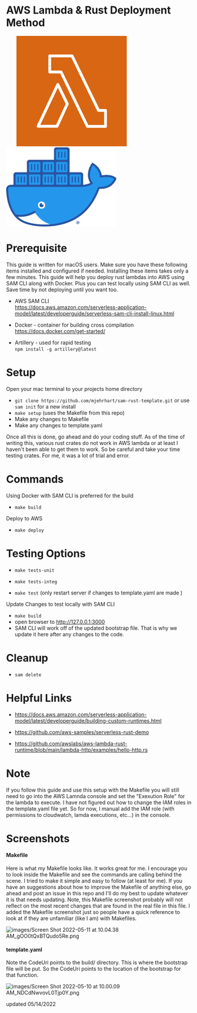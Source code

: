 # AWS Lambda & Rust Deployment Method


<p float="left">
	&nbsp;&nbsp;&nbsp;&nbsp;&nbsp;&nbsp;
  <img src="https://raw.githubusercontent.com/mjehrhart/assets/main/images/Amazon_Lambda_architecture_logo.svg_BJlr5ojmmqIb7PH7.png" width="300" />
	&nbsp;&nbsp;&nbsp;&nbsp;&nbsp;&nbsp;&nbsp;&nbsp;&nbsp;&nbsp;&nbsp;
  <img src="https://raw.githubusercontent.com/mjehrhart/assets/main/images/Moby-logo_lzPn2FhabJy0xWhh.webp" width="300" />  
</p>


# Prerequisite
This guide is written for macOS users. Make sure you have these following items installed and configured if needed. Installing these items takes only a few minutes. This guide will help you deploy rust lambdas into AWS using SAM CLI along with Docker. Plus you can test locally using SAM CLI as well. Save time by not deploying until you want too.

- AWS SAM CLI  
	https://docs.aws.amazon.com/serverless-application-model/latest/developerguide/serverless-sam-cli-install-linux.html

- Docker - container for building cross compilation  
  https://docs.docker.com/get-started/  

- Artillery - used for rapid testing  
  ```npm install -g artillery@latest```

# Setup
Open your mac terminal to your projects home directory
- ```git clone https://github.com/mjehrhart/sam-rust-template.git``` or use ```sam init``` for a new install
- ```make setup``` (uses the Makefile from this repo)
- Make any changes to Makefile
- Make any changes to template.yaml  

Once all this is done, go ahead and do your coding stuff.  As of the time of writing this, various rust crates do not work in AWS lambda or at least I haven't been able to get them to work.  So be careful and take your time testing crates.  For me, it was a lot of trial and error.  

# Commands
Using Docker with SAM CLI is preferred for the build
- ```make build```

Deploy to AWS
- ```make deploy```

# Testing Options
- ```make tests-unit```

- ```make tests-integ```

- ```make test``` (only restart server if changes to template.yaml are made )

Update Changes to test locally with SAM CLI
- ```make build```
- open browser to http://127.0.0.1:3000
- SAM CLI will work off of the updated bootstrap file. That is why we update it here after any changes to the code.

# Cleanup
- ```sam delete```

# Helpful Links
- https://docs.aws.amazon.com/serverless-application-model/latest/developerguide/building-custom-runtimes.html

- https://github.com/aws-samples/serverless-rust-demo

- https://github.com/awslabs/aws-lambda-rust-runtime/blob/main/lambda-http/examples/hello-http.rs
 
# Note
If you follow this guide and use this setup with the Makefile you will still need to go into the AWS Lamnda console and set the "Exexution Role" for the lambda to execute. I have not figured out how to change the IAM roles in the template.yaml file yet. So for now, I manual add the IAM role (with permissions to cloudwatch, lamda executions, etc...) in the console.

# Screenshots  

#### Makefile
Here is what my Makefile looks like. It works great for me. I encourage you to look inside the Makefile and see the commands are calling behind the scene.  I tried to make it simple and easy to follow (at least for me). If you have an suggestions about how to improve the Makefile of anything else, go ahead and post an issue in this repo and I'll do my best to update whatever it is that needs updating. Note, this Makefile screenshot probably will not reflect on the most recent changes that are found in the real file in this file. I added the Makefile screenshot just so people have a quick reference to look at if they are unfamiliar (like I am) with Makefiles.

<img width="50%" alt="images/Screen Shot 2022-05-11 at 10.04.38 AM_gOO0tQxBTQudo5Re.png" src="https://raw.githubusercontent.com/mjehrhart/assets/main/images/Screen Shot 2022-05-11 at 10.04.38 AM_gOO0tQxBTQudo5Re.png">

#### template.yaml
Note the CodeUri points to the build/ directory.  This is where the bootstrap file will be put.  So the CodeUri points to the location of the bootstrap for that function.  

<img width="50%" alt="images/Screen Shot 2022-05-10 at 10.00.09 AM_NDCdNwvovL0Tjp0Y.png" src="https://raw.githubusercontent.com/mjehrhart/assets/main/images/Screen Shot 2022-05-10 at 10.00.09 AM_NDCdNwvovL0Tjp0Y.png">

updated 05/14/2022
